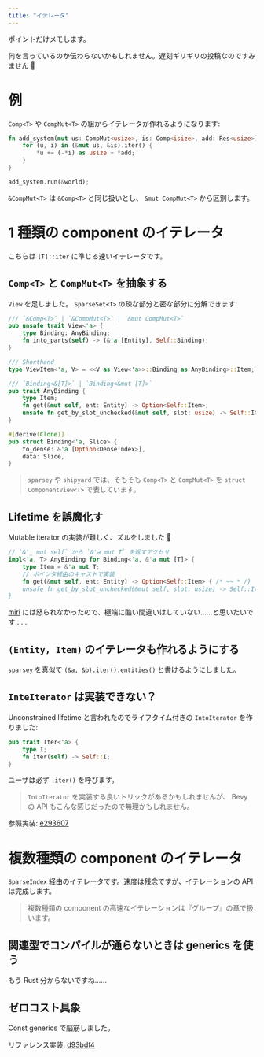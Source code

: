 ```yaml
---
title: "イテレータ"
---
```


ポイントだけメモします。

何を言っているのか伝わらないかもしれません。遅刻ギリギリの投稿なのですみません 🙇

# 例

`Comp<T>` や `CompMut<T>` の組からイテレータが作れるようになります:

```rust
fn add_system(mut us: CompMut<usize>, is: Comp<isize>, add: Res<usize>) {
    for (u, i) in (&mut us, &is).iter() {
        *u += (-*i) as usize + *add;
    }
}

add_system.run(&world);
```

`&CompMut<T>` は `&Comp<T>` と同じ扱いとし、 `&mut CompMut<T>` から区別します。

# 1 種類の component のイテレータ

こちらは `[T]::iter` に準じる速いイテレータです。

## `Comp<T>` と `CompMut<T>` を抽象する

`View` を足しました。 `SparseSet<T>` の疎な部分と密な部分に分解できます:

```rust
/// `&Comp<T>` | `&CompMut<T>` | `&mut CompMut<T>`
pub unsafe trait View<'a> {
    type Binding: AnyBinding;
    fn into_parts(self) -> (&'a [Entity], Self::Binding);
}

/// Shorthand
type ViewItem<'a, V> = <<V as View<'a>>::Binding as AnyBinding>::Item;

/// `Binding<&[T]>` | `Binding<&mut [T]>`
pub trait AnyBinding {
    type Item;
    fn get(&mut self, ent: Entity) -> Option<Self::Item>;
    unsafe fn get_by_slot_unchecked(&mut self, slot: usize) -> Self::Item;
}

#[derive(Clone)]
pub struct Binding<'a, Slice> {
    to_dense: &'a [Option<DenseIndex>],
    data: Slice,
}
```

> `sparsey` や `shipyard` では、そもそも `Comp<T>` と `CompMut<T>` を `struct ComponentView<T>` で表しています。

## Lifetime を誤魔化す

Mutable iterator の実装が難しく、ズルをしました 🙇

```rust
// `&'_ mut self` から `&'a mut T` を返すアクセサ
impl<'a, T> AnyBinding for Binding<'a, &'a mut [T]> {
    type Item = &'a mut T;
    // ポインタ経由のキャストで実装
    fn get(&mut self, ent: Entity) -> Option<Self::Item> { /* ~~ * /}
    unsafe fn get_by_slot_unchecked(&mut self, slot: usize) -> Self::Item { /* ~~ * /}
}
```

[miri] には怒られなかったので、極端に酷い間違いはしていない……と思いたいです……

[miri]: https://github.com/rust-lang/miri

## `(Entity, Item)` のイテレータも作れるようにする

`sparsey` を真似て `(&a, &b).iter().entities()` と書けるようにしました。

## `InteIterator` は実装できない？

Unconstrained lifetime と言われたのでライフタイム付きの `IntoIterator` を作りました:

```rust
pub trait Iter<'a> {
    type I;
    fn iter(self) -> Self::I;
}
```

ユーザは必ず `.iter()` を呼びます。

> `IntoIterator` を実装する良いトリックがあるかもしれませんが、 Bevy の API もこんな感じだったので無理かもしれません。

参照実装: [e293607](https://github.com/toyboot4e/toecs/commit/e2936079b55c16290b94823db055643f294278a4)

# 複数種類の component のイテレータ

`SparseIndex` 経由のイテレータです。速度は残念ですが、イテレーションの API は完成します。

> 複数種類の component の高速なイテレーションは『グループ』の章で扱います。

## 関連型でコンパイルが通らないときは generics を使う

もう Rust 分からないですね……

## ゼロコスト具象

Const generics で脳筋しました。

リファレンス実装: [d93bdf4](https://github.com/toyboot4e/toecs/commit/d93bdf48849b29a8c2a95acd4fb5e7a31233e389)

